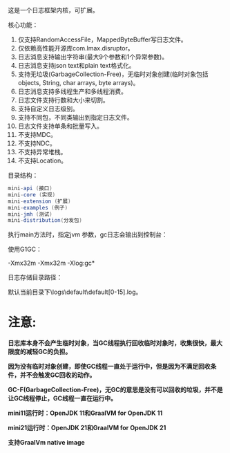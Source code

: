这是一个日志框架内核，可扩展。

核心功能：

1. 仅支持RandomAccessFile，MappedByteBuffer写日志文件。
2. 仅依赖高性能开源库com.lmax.disruptor。
3. 日志消息支持输出字符串(最大9个参数和1个异常参数)。
4. 日志消息支持json text和plain text格式化。
5. 支持无垃圾(GarbageCollection-Free)，无临时对象创建(临时对象包括objects, String, char arrays, byte arrays)。
6. 日志消息支持多线程生产和多线程消费。
7. 日志文件支持行数和大小来切割。
8. 支持自定义日志级别。
9. 支持不同包，不同类输出到指定日志文件。
10. 日志文件支持单条和批量写入。
11. 不支持MDC。
12. 不支持NDC。
13. 不支持异常堆栈。
14. 不支持Location。

目录结构：

```java
mini-api (接口)
mini-core (实现)
mini-extension (扩展)
mini-examples (例子)
mini-jmh (测试)
mini-distribution(分发包)
```

执行main方法时，指定jvm 参数，gc日志会输出到控制台：

使用G1GC：

-Xmx32m -Xmx32m -Xlog:gc*

日志存储目录路径：

默认当前目录下\logs\default\default[0-15].log。

# **注意:**

**日志库本身不会产生临时对象，当GC线程执行回收临时对象时，收集很快，最大限度的减轻GC的负担。**

**因为没有临时对象创建，即使GC线程一直处于运行中，但是因为不满足回收条件，并不会触发GC回收的动作。**

**GC-F(GarbageCollection-Free)，无GC的意思是没有可以回收的垃圾，并不是让GC线程停止，GC线程一直在运行中。**

**mini11运行时：OpenJDK 11和GraalVM for OpenJDK 11**

**mini21运行时：OpenJDK 21和GraalVM for OpenJDK 21**

**支持GraalVm native image**
